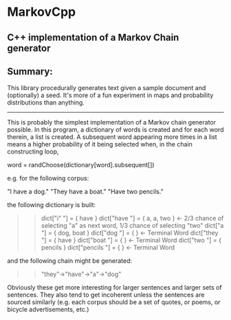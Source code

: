# MarkovCpp
## C++ implementation of a Markov Chain generator

## Summary:
This library procedurally generates text given a sample document and (optionally) a seed. 
It's more of a fun experiment in maps and probability distributions than anything.

- - -

This is probably the simplest implementation of a Markov chain generator possible.
In this program, a dictionary of words is created and for each word therein, a
list is created. A subsequent word appearing more times in a list means a higher
probability of it being selected when, in the chain constructing loop,

word = randChoose(dictionary[word].subsequent[])

e.g. for the following corpus:

"I have a dog."
"They have a boat."
"Have two pencils."

the following dictionary is built:

>> dict["i"      "] = { have       }
>> dict["have    "] = { a, a, two  } <- 2/3 chance of selecting "a" as next word, 1/3 chance of selecting "two"
>> dict["a       "] = { dog, boat  }
>> dict["dog     "] = {            } <- Terminal Word
>> dict["they    "] = { have       }
>> dict["boat    "] = {            } <- Terminal Word
>> dict["two     "] = { pencils    } 
>> dict["pencils "] = {            } <- Terminal Word

and the following chain might be generated:

>> "they"->"have"->"a"->"dog"

Obviously these get more interesting for larger sentences and larger sets of sentences. They also tend to get
incoherent unless the sentences are sourced similarly (e.g. each corpus should be a set of quotes, or poems, or
bicycle advertisements, etc.)

